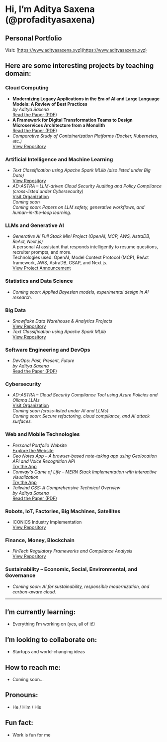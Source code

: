 # Hi, I’m Aditya Saxena (@profadityasaxena)

## Personal Portfolio  
Visit: [https://www.adityasaxena.xyz](https://www.adityasaxena.xyz)

## Here are some interesting projects by teaching domain:

### Cloud Computing  
- **Modernizing Legacy Applications in the Era of AI and Large Language Models: A Review of Best Practices**  
  *by Aditya Saxena*  
  [Read the Paper (PDF)](https://github.com/profadityasaxena/Cloud-Legacy-to-Modern/blob/main/Paper.pdf)
- **A Framework for Digital Transformation Teams to Design Microservices Architecture from a Monolith**  
  [Read the Paper (PDF)](https://github.com/profadityasaxena/Cloud-Microservices/blob/main/Microservices.pdf)
- *Comparative Study of Containerization Platforms (Docker, Kubernetes, etc.)*  
  [View Repository](https://github.com/profadityasaxena/Containerization_Platforms)

### Artificial Intelligence and Machine Learning  
- *Text Classification using Apache Spark MLlib (also listed under Big Data)*  
  [View Repository](https://github.com/profadityasaxena/Spark_TextClassificationusingMLlib)
- *AD-ASTRA – LLM-driven Cloud Security Auditing and Policy Compliance (cross-listed under Cybersecurity)*  
  [Visit Organization](https://github.com/profadityasaxena?org=AD-ASTRA-AI-Enabled-Cloud-Compliance&year_list=1)  
  *Coming soon*  
  *Coming soon: Papers on LLM safety, generative workflows, and human-in-the-loop learning.*

### LLMs and Generative AI  
- *Generative AI Full Stack Mini Project (OpenAI, MCP, AWS, AstraDB, ReAct, Next.js)*  
  A personal AI assistant that responds intelligently to resume questions, recruiter prompts, and more.  
  Technologies used: OpenAI, Model Context Protocol (MCP), ReAct framework, AWS, AstraDB, GSAP, and Next.js.  
  [View Project Announcement](https://www.linkedin.com/feed/update/urn:li:activity:7332995403006566400/)

### Statistics and Data Science  
- *Coming soon: Applied Bayesian models, experimental design in AI research.*

### Big Data  
- *Snowflake Data Warehouse & Analytics Projects*  
  [View Repository](https://github.com/profadityasaxena/Snowflake)
- *Text Classification using Apache Spark MLlib*  
  [View Repository](https://github.com/profadityasaxena/Spark_TextClassificationusingMLlib)

### Software Engineering and DevOps  
- *DevOps: Past, Present, Future*  
  *by Aditya Saxena*  
  [Read the Paper (PDF)](https://github.com/profadityasaxena/DevOps---Past-Present-Future/blob/main/DevOps%20-%20Past%2C%20Present%2C%20Future.pdf)

### Cybersecurity  
- *AD-ASTRA – Cloud Security Compliance Tool using Azure Policies and Ollama LLMs*  
  [Visit Organization](https://github.com/profadityasaxena?org=AD-ASTRA-AI-Enabled-Cloud-Compliance&year_list=1)  
  *Coming soon (cross-listed under AI and LLMs)*  
  *Coming soon: Secure refactoring, cloud compliance, and AI attack surfaces.*

### Web and Mobile Technologies  
- *Personal Portfolio Website*  
  [Explore the Website](https://www.adityasaxena.xyz)  
- *Geo Notes App – A browser-based note-taking app using Geolocation API and Voice Recognition API*  
  [Try the App](https://geo-notes-browser-api-tutorial.vercel.app/)  
- *Conway's Game of Life – MERN Stack Implementation with interactive visualization*  
  [Try the App](https://mern-conways-game-of-life-rn9y.vercel.app/)
- *Tailwind CSS: A Comprehensive Technical Overview*  
  *by Aditya Saxena*  
  [Read the Paper (PDF)](https://github.com/profadityasaxena/WebDesign_Tailwind/blob/main/TailwindCSS.pdf)

### Robots, IoT, Factories, Big Machines, Satellites  
- ICONICS Industry Implementation  
  [View Repository](https://github.com/profadityasaxena/ICONICS_Industry)

### Finance, Money, Blockchain  
- *FinTech Regulatory Frameworks and Compliance Analysis*  
  [View Repository](https://github.com/profadityasaxena/Fintech_RegulatoryFramework)

### Sustainability – Economic, Social, Environmental, and Governance  
- *Coming soon: AI for sustainability, responsible modernization, and carbon-aware cloud.*

---

## I’m currently learning:
- Everything I’m working on (yes, all of it!)

## I’m looking to collaborate on:
- Startups and world-changing ideas

## How to reach me:
- Coming soon...

## Pronouns:
- He / Him / His

## Fun fact:
- Work is fun for me

<!---
profadityasaxena/profadityasaxena is a special repository because its README.md (this file) appears on your GitHub profile.
You can click the Preview link to take a look at your changes.
--->
